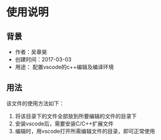 # **使用说明**

## **背景**
* 作者：吴章昊
* 创建时间：2017-03-03
* 用途： 配置vscode的c++编辑及编译环境

## **用法**
该文件的使用方法如下：

1. 将该目录下的文件全部放到所要编辑的文件的目录下
2. 安装vscode后，需要安装C/C++扩展文件
3. 编辑时，用vscode打开所需编辑文件的目录，即可正常使用